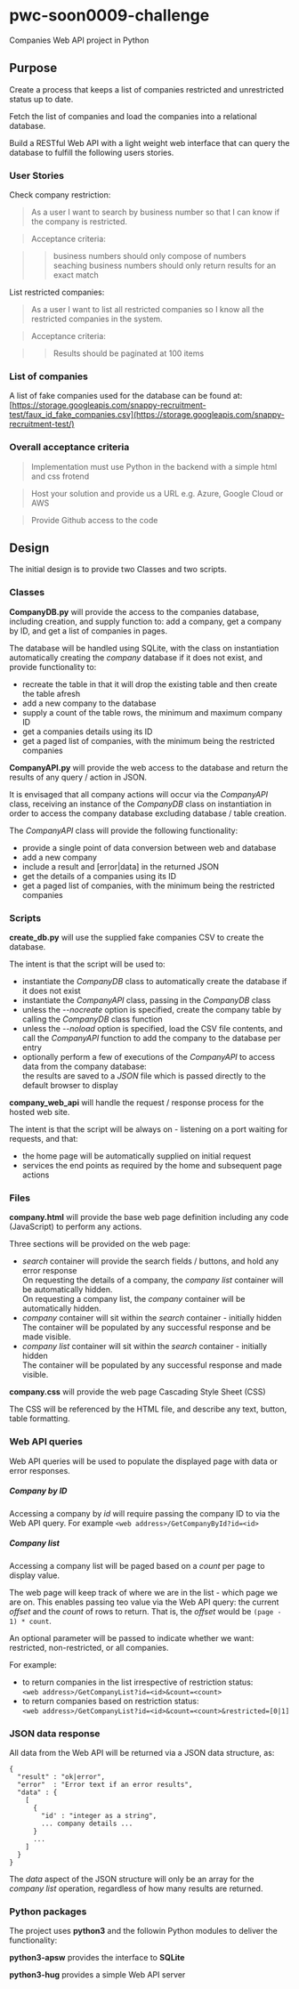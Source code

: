 # pwc-soon0009-challenge

Companies Web API project in Python

## Purpose

Create a process that keeps a list of companies restricted and unrestricted status up to date.

Fetch the list of companies and load the companies into a relational database.

Build a RESTful Web API with a light weight web interface that can query the database to fulfill the following users stories.


### User Stories

Check company restriction:

> As a user I want to search by business number so that I can know if the company is restricted.

> Acceptance criteria:

>> business numbers should only compose of numbers  
>> seaching business numbers should only return results for an exact match

List restricted companies:

> As a user I want to list all restricted companies so I know all the restricted companies in the system.

> Acceptance criteria:

>> Results should be paginated at 100 items

### List of companies

A list of fake companies used for the database can be found at: [https://storage.googleapis.com/snappy-recruitment-test/faux_id_fake_companies.csv](https://storage.googleapis.com/snappy-recruitment-test/)

### Overall acceptance criteria

> Implementation must use Python in the backend with a simple html and css frotend

> Host your solution and provide us a URL e.g. Azure, Google Cloud or AWS

> Provide Github access to the code

## Design

The initial design is to provide two Classes and two scripts.

### Classes

**CompanyDB.py** will provide the access to the companies database, including creation, and supply function to: add a company, get a company by ID, and get a list of companies in pages.

The database will be handled using SQLite, with the class on instantiation automatically creating the *company* database if it does not exist, and provide functionality to:
- recreate the table in that it will drop the existing table and then create the table afresh
- add a new company to the database
- supply a count of the table rows, the minimum and maximum company ID
- get a companies details using its ID
- get a paged list of companies, with the minimum being the restricted companies

**CompanyAPI.py** will provide the web access to the database and return the results of any query / action in JSON.

It is envisaged that all company actions will occur via the *CompanyAPI* class, receiving an instance of the *CompanyDB* class on instantiation in order to access the company database excluding database / table creation.

The *CompanyAPI* class will provide the following functionality:
- provide a single point of data conversion between web and database
- add a new company
- include a result and [error|data] in the returned JSON
- get the details of a companies using its ID
- get a paged list of companies, with the minimum being the restricted companies

### Scripts

**create_db.py** will use the supplied fake companies CSV to create the database.

The intent is that the script will be used to:
- instantiate the *CompanyDB* class to automatically create the database if it does not exist
- instantiate the *CompanyAPI* class, passing in the *CompanyDB* class
- unless the *--nocreate* option is specified, create the company table by calling the *CompanyDB* class function  
- unless the *--noload* option is specified, load the CSV file contents, and call the *CompanyAPI* function to add the company to the database per entry
- optionally perform a few of executions of the *CompanyAPI* to access data from the company database:  
the results are saved to a *JSON* file which is passed directly to the default browser to display

**company_web_api** will handle the request / response process for the hosted web site.

The intent is that the script will be always on - listening on a port waiting for requests, and that:
- the home page will be automatically supplied on initial request
- services the end points as required by the home and subsequent page actions

### Files

**company.html** will provide the base web page definition including any code (JavaScript) to perform any actions.

Three sections will be provided on the web page:
- *search* container will provide the search fields / buttons, and hold any error response  
On requesting the details of a company, the *company list* container will be automatically hidden.  
On requesting a company list, the *company* container will be automatically hidden.
- *company* container will sit within the *search* container - initially hidden  
The container will be populated by any successful response and be made visible.  
- *company list* container will sit within the *search* container - initially hidden  
The container will be populated by any successful response and made visible.

**company.css** will provide the web page Cascading Style Sheet (CSS)

The CSS will be referenced by the HTML file, and describe any text, button, table formatting.

### Web API queries

Web API queries will be used to populate the displayed page with data or error responses.

##### Company by ID

Accessing a company by *id* will require passing the company ID to via the Web API query.
For example `<web address>/GetCompanyById?id=<id>`

##### Company list

Accessing a company list will be paged based on a *count* per page to display value.

The web page will keep track of where we are in the list - which page we are on.
This enables passing teo value via the Web API query: the current *offset* and the *count* of rows to return.
That is, the *offset* would be `(page - 1) * count`.

An optional parameter will be passed to indicate whether we want: restricted, non-restricted, or all companies.

For example:
- to return companies in the list irrespective of restriction status:  
```<web address>/GetCompanyList?id=<id>&count=<count>```
- to return companies based on restriction status:  
```<web address>/GetCompanyList?id=<id>&count=<count>&restricted=[0|1]```

### JSON data response

All data from the Web API will be returned via a JSON data structure, as:

```
{
  "result" : "ok|error",
  "error"  : "Error text if an error results",
  "data" : {
    [
      {
        "id' : "integer as a string",
        ... company details ...
      }
      ...
    ]
  }
}
```
The *data* aspect of the JSON structure will only be an array for the *company list* operation, regardless of how many results are returned.

### Python packages

The project uses **python3** and the followin Python modules to deliver the functionality:

**python3-apsw** provides the interface to **SQLite**

**python3-hug** provides a simple Web API server
